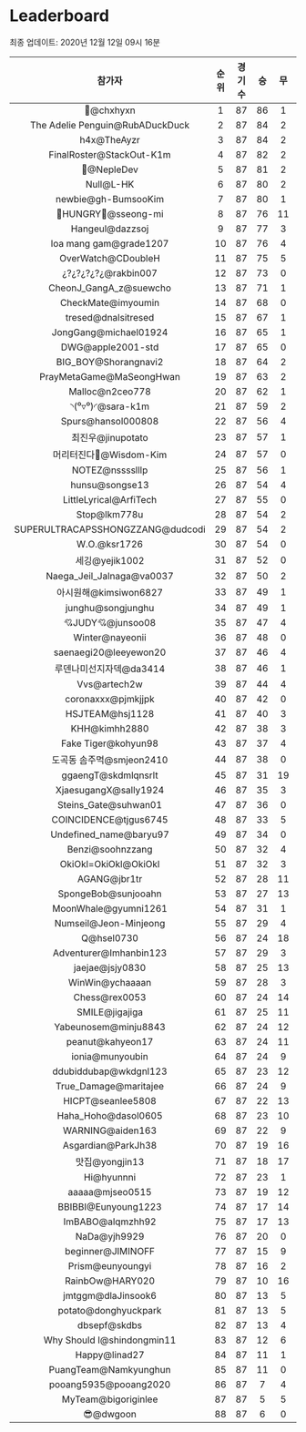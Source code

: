# Leaderboard
최종 업데이트: 2020년 12월 12일 09시 16분




| 참가자 | 순위 | 경기수 | 승 | 무 | 패 | 승점 |
|:---:|:---:|:---:|:---:|:---:|:---:|:---:|
| 👑@chxhyxn | 1 | 87 | 86 | 1 | 0 | 259 |
| The Adelie Penguin@RubADuckDuck | 2 | 87 | 84 | 2 | 1 | 254 |
| h4x@TheAyzr | 3 | 87 | 84 | 2 | 1 | 254 |
| FinalRoster@StackOut-K1m | 4 | 87 | 82 | 2 | 3 | 248 |
| 🥈@NepleDev | 5 | 87 | 81 | 2 | 4 | 245 |
| Null@L-HK | 6 | 87 | 80 | 2 | 5 | 242 |
| newbie@gh-BumsooKim | 7 | 87 | 80 | 1 | 6 | 241 |
| 🍗HUNGRY🍗@sseong-mi | 8 | 87 | 76 | 11 | 0 | 239 |
| Hangeul@dazzsoj | 9 | 87 | 77 | 3 | 7 | 234 |
| loa mang gam@grade1207 | 10 | 87 | 76 | 4 | 7 | 232 |
| OverWatch@CDoubleH | 11 | 87 | 75 | 5 | 7 | 230 |
| ¿?¿?¿?¿?¿@rakbin007 | 12 | 87 | 73 | 0 | 14 | 219 |
| CheonJ_GangA_z@suewcho | 13 | 87 | 71 | 1 | 15 | 214 |
| CheckMate@imyoumin | 14 | 87 | 68 | 0 | 19 | 204 |
| tresed@dnalsitresed | 15 | 87 | 67 | 1 | 19 | 202 |
| JongGang@michael01924 | 16 | 87 | 65 | 1 | 21 | 196 |
| DWG@apple2001-std | 17 | 87 | 65 | 0 | 22 | 195 |
| BIG_BOY@Shorangnavi2 | 18 | 87 | 64 | 2 | 21 | 194 |
| PrayMetaGame@MaSeongHwan | 19 | 87 | 63 | 2 | 22 | 191 |
| Malloc@n2ceo778 | 20 | 87 | 62 | 1 | 24 | 187 |
| ◝(⁰▿⁰)◜@sara-k1m | 21 | 87 | 59 | 2 | 26 | 179 |
| Spurs@hansol000808 | 22 | 87 | 56 | 4 | 27 | 172 |
| 최진우@jinupotato | 23 | 87 | 57 | 1 | 29 | 172 |
| 머리터진다🤯@Wisdom-Kim | 24 | 87 | 57 | 0 | 30 | 171 |
| NOTEZ@nsssslllp | 25 | 87 | 56 | 1 | 30 | 169 |
| hunsu@songse13 | 26 | 87 | 54 | 4 | 29 | 166 |
| LittleLyrical@ArfiTech | 27 | 87 | 55 | 0 | 32 | 165 |
| Stop@lkm778u | 28 | 87 | 54 | 2 | 31 | 164 |
| SUPERULTRACAPSSHONGZZANG@dudcodi | 29 | 87 | 54 | 2 | 31 | 164 |
| W.O.@ksr1726 | 30 | 87 | 54 | 0 | 33 | 162 |
| 세깅@yejik1002 | 31 | 87 | 52 | 0 | 35 | 156 |
| Naega_Jeil_Jalnaga@va0037 | 32 | 87 | 50 | 2 | 35 | 152 |
| 아시원해@kimsiwon6827 | 33 | 87 | 49 | 1 | 37 | 148 |
| junghu@songjunghu | 34 | 87 | 49 | 1 | 37 | 148 |
| 💘JUDY💘@junsoo08 | 35 | 87 | 47 | 4 | 36 | 145 |
| Winter@nayeonii | 36 | 87 | 48 | 0 | 39 | 144 |
| saenaegi20@leeyewon20 | 37 | 87 | 46 | 4 | 37 | 142 |
| 루덴나미선지자덱@da3414 | 38 | 87 | 46 | 1 | 40 | 139 |
| Vvs@artech2w | 39 | 87 | 44 | 4 | 39 | 136 |
| coronaxxx@pjmkjjpk | 40 | 87 | 42 | 0 | 45 | 126 |
| HSJTEAM@hsj1128 | 41 | 87 | 40 | 3 | 44 | 123 |
| KHH@kimhh2880 | 42 | 87 | 38 | 3 | 46 | 117 |
| Fake Tiger@kohyun98 | 43 | 87 | 37 | 4 | 46 | 115 |
| 도곡동 솜주먹@smjeon2410 | 44 | 87 | 38 | 0 | 49 | 114 |
| ggaengT@skdmlqnsrlt | 45 | 87 | 31 | 19 | 37 | 112 |
| XjaesugangX@sally1924 | 46 | 87 | 35 | 3 | 49 | 108 |
| Steins_Gate@suhwan01 | 47 | 87 | 36 | 0 | 51 | 108 |
| COINCIDENCE@tjgus6745 | 48 | 87 | 33 | 5 | 49 | 104 |
| Undefined_name@baryu97 | 49 | 87 | 34 | 0 | 53 | 102 |
| Benzi@soohnzzang | 50 | 87 | 32 | 4 | 51 | 100 |
| OkiOkl=OkiOkl@OkiOkl | 51 | 87 | 32 | 3 | 52 | 99 |
| AGANG@jbr1tr | 52 | 87 | 28 | 11 | 48 | 95 |
| SpongeBob@sunjooahn | 53 | 87 | 27 | 13 | 47 | 94 |
| MoonWhale@gyumni1261 | 54 | 87 | 31 | 1 | 55 | 94 |
| Numseil@Jeon-Minjeong | 55 | 87 | 29 | 4 | 54 | 91 |
| Q@hsel0730 | 56 | 87 | 24 | 18 | 45 | 90 |
| Adventurer@Imhanbin123 | 57 | 87 | 29 | 3 | 55 | 90 |
| jaejae@jsjy0830 | 58 | 87 | 25 | 13 | 49 | 88 |
| WinWin@ychaaaan | 59 | 87 | 28 | 3 | 56 | 87 |
| Chess@rex0053 | 60 | 87 | 24 | 14 | 49 | 86 |
| SMILE@jigajiga | 61 | 87 | 25 | 11 | 51 | 86 |
| Yabeunosem@minju8843 | 62 | 87 | 24 | 12 | 51 | 84 |
| peanut@kahyeon17 | 63 | 87 | 24 | 11 | 52 | 83 |
| ionia@munyoubin | 64 | 87 | 24 | 9 | 54 | 81 |
| ddubiddubap@wkdgnl123 | 65 | 87 | 23 | 12 | 52 | 81 |
| True_Damage@maritajee | 66 | 87 | 24 | 9 | 54 | 81 |
| HICPT@seanlee5808 | 67 | 87 | 22 | 13 | 52 | 79 |
| Haha_Hoho@dasol0605 | 68 | 87 | 23 | 10 | 54 | 79 |
| WARNING@aiden163 | 69 | 87 | 22 | 9 | 56 | 75 |
| Asgardian@ParkJh38 | 70 | 87 | 19 | 16 | 52 | 73 |
| 맛집@yongjin13 | 71 | 87 | 18 | 17 | 52 | 71 |
| Hi@hyunnni | 72 | 87 | 23 | 1 | 63 | 70 |
| aaaaa@mjseo0515 | 73 | 87 | 19 | 12 | 56 | 69 |
| BBIBBI@Eunyoung1223 | 74 | 87 | 17 | 14 | 56 | 65 |
| ImBABO@alqmzhh92 | 75 | 87 | 17 | 13 | 57 | 64 |
| NaDa@yjh9929 | 76 | 87 | 20 | 0 | 67 | 60 |
| beginner@JIMINOFF | 77 | 87 | 15 | 9 | 63 | 54 |
| Prism@eunyoungyi | 78 | 87 | 16 | 2 | 69 | 50 |
| RainbOw@HARY020 | 79 | 87 | 10 | 16 | 61 | 46 |
| jmtggm@dlaJinsook6 | 80 | 87 | 13 | 5 | 69 | 44 |
| potato@donghyuckpark | 81 | 87 | 13 | 5 | 69 | 44 |
| dbsepf@skdbs | 82 | 87 | 13 | 4 | 70 | 43 |
| Why Should I@shindongmin11 | 83 | 87 | 12 | 6 | 69 | 42 |
| Happy@linad27 | 84 | 87 | 11 | 1 | 75 | 34 |
| PuangTeam@Namkyunghun | 85 | 87 | 11 | 0 | 76 | 33 |
| pooang5935@pooang2020 | 86 | 87 | 7 | 4 | 76 | 25 |
| MyTeam@bigoriginlee | 87 | 87 | 5 | 5 | 77 | 20 |
| 😎@dwgoon | 88 | 87 | 6 | 0 | 81 | 18 |